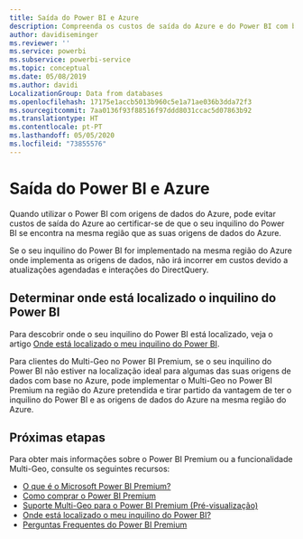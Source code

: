 ```yaml
---
title: Saída do Power BI e Azure
description: Compreenda os custos de saída do Azure e do Power BI com base na localização do inquilino e no Power BI Premium
author: davidiseminger
ms.reviewer: ''
ms.service: powerbi
ms.subservice: powerbi-service
ms.topic: conceptual
ms.date: 05/08/2019
ms.author: davidi
LocalizationGroup: Data from databases
ms.openlocfilehash: 17175e1accb5013b960c5e1a71ae036b3dda72f3
ms.sourcegitcommit: 7aa0136f93f88516f97ddd8031ccac5d07863b92
ms.translationtype: HT
ms.contentlocale: pt-PT
ms.lasthandoff: 05/05/2020
ms.locfileid: "73855576"
---
```

# <a name="power-bi-and-azure-egress"></a>Saída do Power BI e Azure

Quando utilizar o Power BI com origens de dados do Azure, pode evitar custos de saída do Azure ao certificar-se de que o seu inquilino do Power BI se encontra na mesma região que as suas origens de dados do Azure.

Se o seu inquilino do Power BI for implementado na mesma região do Azure onde implementa as origens de dados, não irá incorrer em custos devido a atualizações agendadas e interações do DirectQuery. 

## <a name="determining-where-your-power-bi-tenant-is-located"></a>Determinar onde está localizado o inquilino do Power BI

Para descobrir onde o seu inquilino do Power BI está localizado, veja o artigo [Onde está localizado o meu inquilino do Power BI](service-admin-where-is-my-tenant-located.md).

Para clientes do Multi-Geo no Power BI Premium, se o seu inquilino do Power BI não estiver na localização ideal para algumas das suas origens de dados com base no Azure, pode implementar o Multi-Geo no Power BI Premium na região do Azure pretendida e tirar partido da vantagem de ter o inquilino do Power BI e as origens de dados do Azure na mesma região do Azure.

## <a name="next-steps"></a>Próximas etapas

Para obter mais informações sobre o Power BI Premium ou a funcionalidade Multi-Geo, consulte os seguintes recursos:

* [O que é o Microsoft Power BI Premium?](service-premium-what-is.md)
* [Como comprar o Power BI Premium](service-admin-premium-purchase.md)
* [Suporte Multi-Geo para o Power BI Premium (Pré-visualização)](service-admin-premium-multi-geo.md)
* [Onde está localizado o meu inquilino do Power BI?](service-admin-where-is-my-tenant-located.md)
* [Perguntas Frequentes do Power BI Premium](service-premium-faq.md)


